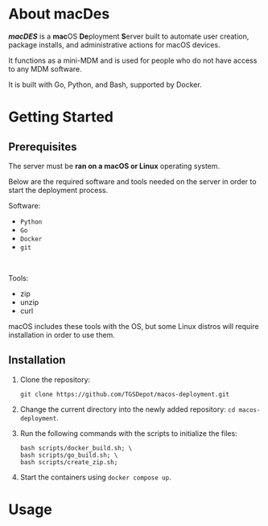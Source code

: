 # About macDes

***macDES*** is a **mac**OS **De**ployment **S**erver built to automate user creation, package installs, and administrative actions for macOS devices.

It functions as a mini-MDM and is used for people who do not have access to any MDM software.

It is built with Go, Python, and Bash, supported by Docker.

# Getting Started

## Prerequisites

The server must be **ran on a macOS or Linux** operating system.

Below are the required software and tools needed on the server in order to start the deployment process.

Software:
- `Python`
- `Go`
- `Docker`
- `git`

<br/>

Tools:
- zip
- unzip
- curl

macOS includes these tools with the OS, but some Linux distros will require installation in order to use them.

## Installation

1. Clone the repository:
    ```shell
    git clone https://github.com/TGSDepot/macos-deployment.git
    ```

2. Change the current directory into the newly added repository: `cd macos-deployment`.

3. Run the following commands with the scripts to initialize the files:
    ```shell
    bash scripts/docker_build.sh; \
    bash scripts/go_build.sh; \
    bash scripts/create_zip.sh;
    ```

4. Start the containers using `docker compose up`.

# Usage